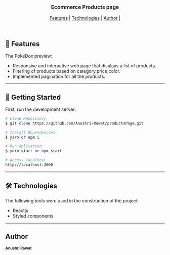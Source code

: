 <h3 align="center">
    Ecommerce Products page
</h3>

<p align="center">
  <a href="#faetures">Features</a> |
  <a href="#technologies">Technologies</a> |
  <a href="#author">Author</a> |
</p>
</br>


<h2 id="faetures" >🎨  Features </h2>

The PokeDox preview:
<ul>
<li>Responsive and interactive web page that displays a list of products.</li>
<li>Filtering of products based on category,price,color.</li>
<li>Implemented pagination for all the products.</li>
</ul>

---

## 🚀 Getting Started

First, run the development server:

```bash
# Clone Repository
$ git clone https://github.com/Anushri-Rawat/productsPage.git

# Install Dependencies
$ yarn or npm i

# Run Aplication
$ yarn start or npm start

# Access localhost
http://localhost:3000
```

---

<h2 id="technologies"> 🛠 Technologies </h2>

The following tools were used in the construction of the project:
- Reactjs
- Styled components

---

<h2 id="author">Author </h2>

<sub><b>Anushri Rawat</b></sub></a> <a href="https://www.linkedin.com/in/anushri-rawat-a45195205/" title="Anushri's Linkedin"></a>
<br />